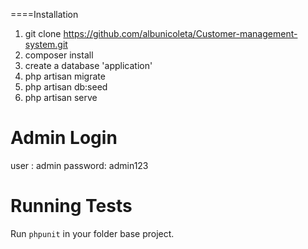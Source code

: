 ====Installation

1. git clone https://github.com/albunicoleta/Customer-management-system.git
2. composer install
3. create a database 'application'
4. php artisan migrate
5. php artisan db:seed
6. php artisan serve


Admin Login
========
user : admin
password: admin123


Running Tests
=======
Run ```phpunit``` in your folder base project.